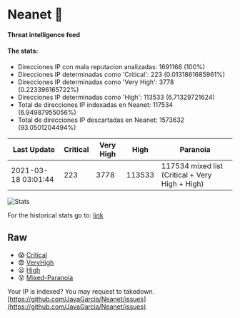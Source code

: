 # Neanet :hocho:
#### Threat intelligence feed
#### The stats:

- Direcciones IP con mala reputacion analizadas: 1691166 (100%)
- Direcciones IP determinadas como 'Critical':  223 (0.0131861685961%)
- Direcciones IP determinadas como 'Very High':  3778 (0.223396165722%)
- Direcciones IP determinadas como 'High':  113533 (6.71329721624)
- Total de direcciones IP indexadas en Neanet:  117534 (6.94987955056%)
- Total de direcciones IP descartadas en Neanet:  1573632 (93.0501204494%)

| Last Update | Critical | Very High | High | Paranoia |
| --- | --- | --- | --- | --- |
| 2021-03-18 03:01:44 | 223 | 3778 | 113533 | 117534 mixed list (Critical + Very High + High)|

![Stats](https://docs.google.com/spreadsheets/d/e/2PACX-1vSnaNMIXVabIpDJjufMlzH7poXnshF3mgd8Is1g9ytUEzVsP5my4Trn8f-xkoLLQ38xpL3HtmUexLo6/pubchart?oid=501124687&format=image)

For the historical stats go to: [link](/stats.csv)
## Raw
- :scream: [Critical](https://raw.githubusercontent.com/JavaGarcia/Neanet/master/blacklists/neanet_critical.txt)
- :fearful: [VeryHigh](https://raw.githubusercontent.com/JavaGarcia/Neanet/master/blacklists/neanet_veryHigh.txtt)
- :frowning: [High](https://raw.githubusercontent.com/JavaGarcia/Neanet/master/blacklists/neanet_high.txt)
- :dizzy_face: [Mixed-Paranoia](https://raw.githubusercontent.com/JavaGarcia/Neanet/master/blacklists/neanet_all.txt)


Your IP is indexed? You may request to takedown. [https://github.com/JavaGarcia/Neanet/issues](https://github.com/JavaGarcia/Neanet/issues)
















































































































































































































































































































































































































































































































































































































































































































































































































































































































































































































































































































































































































































































































































































































































































































































































































































































































































































































































































































































































































































































































































































































































































































































































































































































































































































































































































































































































































































































































































































































































































































































































































































































































































































































































































































































































































































































































































































































































































































































































































































































































































































































































































































































































































































































































































































































































































































































































































































































































































































































































































































































